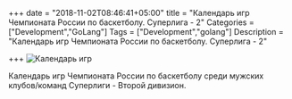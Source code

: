 +++
date = "2018-11-02T08:46:41+05:00"
title = "Календарь игр Чемпионата России по баскетболу. Суперлига - 2"
Categories = ["Development","GoLang"]
Tags = ["Development","golang"]
Description = "Календарь игр Чемпионата России по баскетболу. Суперлига - 2"

+++
![Календарь игр](/images/2018/basketball.jpg)

Календарь игр Чемпионата России по баскетболу среди мужских клубов/команд Суперлиги - Второй дивизион.


<!--more-->